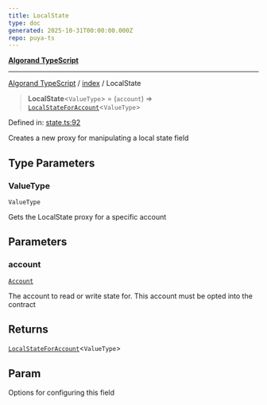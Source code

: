 ```yaml
---
title: LocalState
type: doc
generated: 2025-10-31T00:00:00.000Z
repo: puya-ts
---
```


[**Algorand TypeScript**](docs/_md/README)

---

[Algorand TypeScript](docs/_md/modules) / [index](/reference/algorand-typescript/api/index/readme/) / LocalState

> **LocalState**\<`ValueType`\> = (`account`) => [`LocalStateForAccount`](LocalStateForAccount)\<`ValueType`\>

Defined in: [state.ts:92](https://github.com/algorandfoundation/puya-ts/blob/main/packages/algo-ts/src/state.ts#L92)

Creates a new proxy for manipulating a local state field

## Type Parameters

### ValueType

`ValueType`

Gets the LocalState proxy for a specific account

## Parameters

### account

[`Account`](Account)

The account to read or write state for. This account must be opted into the contract

## Returns

[`LocalStateForAccount`](LocalStateForAccount)\<`ValueType`\>

## Param

Options for configuring this field
